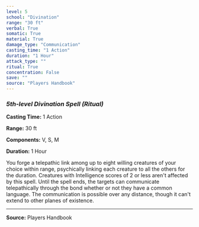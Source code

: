 ```yaml
---
level: 5
school: "Divination"
range: "30 ft"
verbal: True
somatic: True
material: True
damage_type: "Communication"
casting_time: "1 Action"
duration: "1 Hour"
attack_type: ""
ritual: True
concentration: False
save: ""
source: "Players Handbook"
---
```


### *5th-level Divination Spell* *(Ritual)*

**Casting Time:** 1 Action

**Range:** 30 ft

**Components:** V, S, M

**Duration:** 1 Hour

You forge a telepathic link among up to eight willing creatures of your choice within range, psychically linking each creature to all the others for the duration. Creatures with Intelligence scores of 2 or less aren't affected by this spell. Until the spell ends, the targets can communicate telepathically through the bond whether or not they have a common language. The communication is possible over any distance, though it can't extend to other planes of existence.

---
**Source:** Players Handbook
